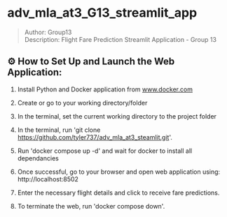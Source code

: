 # adv_mla_at3_G13_streamlit_app

> Author: Group13  
> Description: Flight Fare Prediction Streamlit Application - Group 13

## ⚙️ How to Set Up and Launch the Web Application:

1. Install Python and Docker application from www.docker.com

2. Create or go to your working directory/folder

3. In the terminal, set the current working directory to the project folder

4. In the terminal, run 'git clone https://github.com/tyler737/adv_mla_at3_steamlit.git'.

5. Run 'docker compose up -d' and wait for docker to install all dependancies

6. Once successful, go to your browser and open web application using: http://localhost:8502  

7. Enter the necessary flight details and click to receive fare predictions.

8. To terminate the web, run 'docker compose down'.
